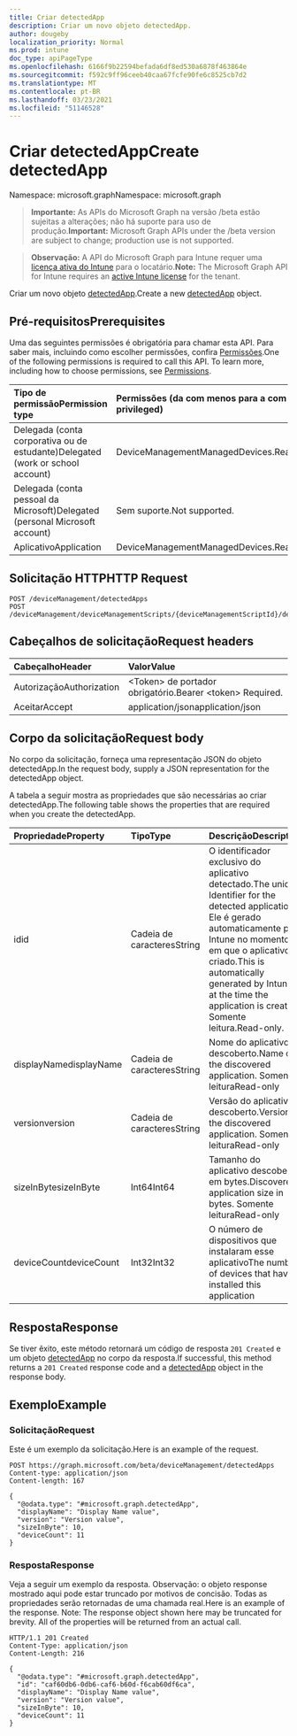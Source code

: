 ```yaml
---
title: Criar detectedApp
description: Criar um novo objeto detectedApp.
author: dougeby
localization_priority: Normal
ms.prod: intune
doc_type: apiPageType
ms.openlocfilehash: 6166f9b22594befada6df8ed530a6878f463864e
ms.sourcegitcommit: f592c9ff96ceeb40caa67fcfe90fe6c8525cb7d2
ms.translationtype: MT
ms.contentlocale: pt-BR
ms.lasthandoff: 03/23/2021
ms.locfileid: "51146528"
---
```

# <a name="create-detectedapp"></a><span data-ttu-id="2f79e-103">Criar detectedApp</span><span class="sxs-lookup"><span data-stu-id="2f79e-103">Create detectedApp</span></span>

<span data-ttu-id="2f79e-104">Namespace: microsoft.graph</span><span class="sxs-lookup"><span data-stu-id="2f79e-104">Namespace: microsoft.graph</span></span>

> <span data-ttu-id="2f79e-105">**Importante:** As APIs do Microsoft Graph na versão /beta estão sujeitas a alterações; não há suporte para uso de produção.</span><span class="sxs-lookup"><span data-stu-id="2f79e-105">**Important:** Microsoft Graph APIs under the /beta version are subject to change; production use is not supported.</span></span>

> <span data-ttu-id="2f79e-106">**Observação:** A API do Microsoft Graph para Intune requer uma [licença ativa do Intune](https://go.microsoft.com/fwlink/?linkid=839381) para o locatário.</span><span class="sxs-lookup"><span data-stu-id="2f79e-106">**Note:** The Microsoft Graph API for Intune requires an [active Intune license](https://go.microsoft.com/fwlink/?linkid=839381) for the tenant.</span></span>

<span data-ttu-id="2f79e-107">Criar um novo objeto [detectedApp](../resources/intune-devices-detectedapp.md).</span><span class="sxs-lookup"><span data-stu-id="2f79e-107">Create a new [detectedApp](../resources/intune-devices-detectedapp.md) object.</span></span>

## <a name="prerequisites"></a><span data-ttu-id="2f79e-108">Pré-requisitos</span><span class="sxs-lookup"><span data-stu-id="2f79e-108">Prerequisites</span></span>
<span data-ttu-id="2f79e-p101">Uma das seguintes permissões é obrigatória para chamar esta API. Para saber mais, incluindo como escolher permissões, confira [Permissões](/graph/permissions-reference).</span><span class="sxs-lookup"><span data-stu-id="2f79e-p101">One of the following permissions is required to call this API. To learn more, including how to choose permissions, see [Permissions](/graph/permissions-reference).</span></span>

|<span data-ttu-id="2f79e-111">Tipo de permissão</span><span class="sxs-lookup"><span data-stu-id="2f79e-111">Permission type</span></span>|<span data-ttu-id="2f79e-112">Permissões (da com menos para a com mais privilégios)</span><span class="sxs-lookup"><span data-stu-id="2f79e-112">Permissions (from least to most privileged)</span></span>|
|:---|:---|
|<span data-ttu-id="2f79e-113">Delegada (conta corporativa ou de estudante)</span><span class="sxs-lookup"><span data-stu-id="2f79e-113">Delegated (work or school account)</span></span>|<span data-ttu-id="2f79e-114">DeviceManagementManagedDevices.ReadWrite.All</span><span class="sxs-lookup"><span data-stu-id="2f79e-114">DeviceManagementManagedDevices.ReadWrite.All</span></span>|
|<span data-ttu-id="2f79e-115">Delegada (conta pessoal da Microsoft)</span><span class="sxs-lookup"><span data-stu-id="2f79e-115">Delegated (personal Microsoft account)</span></span>|<span data-ttu-id="2f79e-116">Sem suporte.</span><span class="sxs-lookup"><span data-stu-id="2f79e-116">Not supported.</span></span>|
|<span data-ttu-id="2f79e-117">Aplicativo</span><span class="sxs-lookup"><span data-stu-id="2f79e-117">Application</span></span>|<span data-ttu-id="2f79e-118">DeviceManagementManagedDevices.ReadWrite.All</span><span class="sxs-lookup"><span data-stu-id="2f79e-118">DeviceManagementManagedDevices.ReadWrite.All</span></span>|

## <a name="http-request"></a><span data-ttu-id="2f79e-119">Solicitação HTTP</span><span class="sxs-lookup"><span data-stu-id="2f79e-119">HTTP Request</span></span>
<!-- {
  "blockType": "ignored"
}
-->
``` http
POST /deviceManagement/detectedApps
POST /deviceManagement/deviceManagementScripts/{deviceManagementScriptId}/deviceRunStates/{deviceManagementScriptDeviceStateId}/managedDevice/detectedApps
```

## <a name="request-headers"></a><span data-ttu-id="2f79e-120">Cabeçalhos de solicitação</span><span class="sxs-lookup"><span data-stu-id="2f79e-120">Request headers</span></span>
|<span data-ttu-id="2f79e-121">Cabeçalho</span><span class="sxs-lookup"><span data-stu-id="2f79e-121">Header</span></span>|<span data-ttu-id="2f79e-122">Valor</span><span class="sxs-lookup"><span data-stu-id="2f79e-122">Value</span></span>|
|:---|:---|
|<span data-ttu-id="2f79e-123">Autorização</span><span class="sxs-lookup"><span data-stu-id="2f79e-123">Authorization</span></span>|<span data-ttu-id="2f79e-124">&lt;Token&gt; de portador obrigatório.</span><span class="sxs-lookup"><span data-stu-id="2f79e-124">Bearer &lt;token&gt; Required.</span></span>|
|<span data-ttu-id="2f79e-125">Aceitar</span><span class="sxs-lookup"><span data-stu-id="2f79e-125">Accept</span></span>|<span data-ttu-id="2f79e-126">application/json</span><span class="sxs-lookup"><span data-stu-id="2f79e-126">application/json</span></span>|

## <a name="request-body"></a><span data-ttu-id="2f79e-127">Corpo da solicitação</span><span class="sxs-lookup"><span data-stu-id="2f79e-127">Request body</span></span>
<span data-ttu-id="2f79e-128">No corpo da solicitação, forneça uma representação JSON do objeto detectedApp.</span><span class="sxs-lookup"><span data-stu-id="2f79e-128">In the request body, supply a JSON representation for the detectedApp object.</span></span>

<span data-ttu-id="2f79e-129">A tabela a seguir mostra as propriedades que são necessárias ao criar detectedApp.</span><span class="sxs-lookup"><span data-stu-id="2f79e-129">The following table shows the properties that are required when you create the detectedApp.</span></span>

|<span data-ttu-id="2f79e-130">Propriedade</span><span class="sxs-lookup"><span data-stu-id="2f79e-130">Property</span></span>|<span data-ttu-id="2f79e-131">Tipo</span><span class="sxs-lookup"><span data-stu-id="2f79e-131">Type</span></span>|<span data-ttu-id="2f79e-132">Descrição</span><span class="sxs-lookup"><span data-stu-id="2f79e-132">Description</span></span>|
|:---|:---|:---|
|<span data-ttu-id="2f79e-133">id</span><span class="sxs-lookup"><span data-stu-id="2f79e-133">id</span></span>|<span data-ttu-id="2f79e-134">Cadeia de caracteres</span><span class="sxs-lookup"><span data-stu-id="2f79e-134">String</span></span>|<span data-ttu-id="2f79e-135">O identificador exclusivo do aplicativo detectado.</span><span class="sxs-lookup"><span data-stu-id="2f79e-135">The unique Identifier for the detected application.</span></span> <span data-ttu-id="2f79e-136">Ele é gerado automaticamente pelo Intune no momento em que o aplicativo é criado.</span><span class="sxs-lookup"><span data-stu-id="2f79e-136">This is automatically generated by Intune at the time the application is created.</span></span> <span data-ttu-id="2f79e-137">Somente leitura.</span><span class="sxs-lookup"><span data-stu-id="2f79e-137">Read-only.</span></span>|
|<span data-ttu-id="2f79e-138">displayName</span><span class="sxs-lookup"><span data-stu-id="2f79e-138">displayName</span></span>|<span data-ttu-id="2f79e-139">Cadeia de caracteres</span><span class="sxs-lookup"><span data-stu-id="2f79e-139">String</span></span>|<span data-ttu-id="2f79e-140">Nome do aplicativo descoberto.</span><span class="sxs-lookup"><span data-stu-id="2f79e-140">Name of the discovered application.</span></span> <span data-ttu-id="2f79e-141">Somente leitura</span><span class="sxs-lookup"><span data-stu-id="2f79e-141">Read-only</span></span>|
|<span data-ttu-id="2f79e-142">version</span><span class="sxs-lookup"><span data-stu-id="2f79e-142">version</span></span>|<span data-ttu-id="2f79e-143">Cadeia de caracteres</span><span class="sxs-lookup"><span data-stu-id="2f79e-143">String</span></span>|<span data-ttu-id="2f79e-144">Versão do aplicativo descoberto.</span><span class="sxs-lookup"><span data-stu-id="2f79e-144">Version of the discovered application.</span></span> <span data-ttu-id="2f79e-145">Somente leitura</span><span class="sxs-lookup"><span data-stu-id="2f79e-145">Read-only</span></span>|
|<span data-ttu-id="2f79e-146">sizeInByte</span><span class="sxs-lookup"><span data-stu-id="2f79e-146">sizeInByte</span></span>|<span data-ttu-id="2f79e-147">Int64</span><span class="sxs-lookup"><span data-stu-id="2f79e-147">Int64</span></span>|<span data-ttu-id="2f79e-148">Tamanho do aplicativo descoberto, em bytes.</span><span class="sxs-lookup"><span data-stu-id="2f79e-148">Discovered application size in bytes.</span></span> <span data-ttu-id="2f79e-149">Somente leitura</span><span class="sxs-lookup"><span data-stu-id="2f79e-149">Read-only</span></span>|
|<span data-ttu-id="2f79e-150">deviceCount</span><span class="sxs-lookup"><span data-stu-id="2f79e-150">deviceCount</span></span>|<span data-ttu-id="2f79e-151">Int32</span><span class="sxs-lookup"><span data-stu-id="2f79e-151">Int32</span></span>|<span data-ttu-id="2f79e-152">O número de dispositivos que instalaram esse aplicativo</span><span class="sxs-lookup"><span data-stu-id="2f79e-152">The number of devices that have installed this application</span></span>|



## <a name="response"></a><span data-ttu-id="2f79e-153">Resposta</span><span class="sxs-lookup"><span data-stu-id="2f79e-153">Response</span></span>
<span data-ttu-id="2f79e-154">Se tiver êxito, este método retornará um código de resposta `201 Created` e um objeto [detectedApp](../resources/intune-devices-detectedapp.md) no corpo da resposta.</span><span class="sxs-lookup"><span data-stu-id="2f79e-154">If successful, this method returns a `201 Created` response code and a [detectedApp](../resources/intune-devices-detectedapp.md) object in the response body.</span></span>

## <a name="example"></a><span data-ttu-id="2f79e-155">Exemplo</span><span class="sxs-lookup"><span data-stu-id="2f79e-155">Example</span></span>

### <a name="request"></a><span data-ttu-id="2f79e-156">Solicitação</span><span class="sxs-lookup"><span data-stu-id="2f79e-156">Request</span></span>
<span data-ttu-id="2f79e-157">Este é um exemplo da solicitação.</span><span class="sxs-lookup"><span data-stu-id="2f79e-157">Here is an example of the request.</span></span>
``` http
POST https://graph.microsoft.com/beta/deviceManagement/detectedApps
Content-type: application/json
Content-length: 167

{
  "@odata.type": "#microsoft.graph.detectedApp",
  "displayName": "Display Name value",
  "version": "Version value",
  "sizeInByte": 10,
  "deviceCount": 11
}
```

### <a name="response"></a><span data-ttu-id="2f79e-158">Resposta</span><span class="sxs-lookup"><span data-stu-id="2f79e-158">Response</span></span>
<span data-ttu-id="2f79e-p106">Veja a seguir um exemplo da resposta. Observação: o objeto response mostrado aqui pode estar truncado por motivos de concisão. Todas as propriedades serão retornadas de uma chamada real.</span><span class="sxs-lookup"><span data-stu-id="2f79e-p106">Here is an example of the response. Note: The response object shown here may be truncated for brevity. All of the properties will be returned from an actual call.</span></span>
``` http
HTTP/1.1 201 Created
Content-Type: application/json
Content-Length: 216

{
  "@odata.type": "#microsoft.graph.detectedApp",
  "id": "caf60db6-0db6-caf6-b60d-f6cab60df6ca",
  "displayName": "Display Name value",
  "version": "Version value",
  "sizeInByte": 10,
  "deviceCount": 11
}
```




